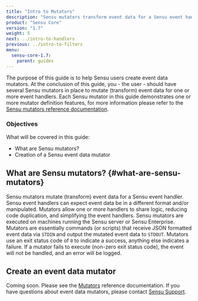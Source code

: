 ```yaml
---
title: "Intro to Mutators"
description: "Sensu mutators transform event data for a Sensu event handler."
product: "Sensu Core"
version: "1.7"
weight: 5
next: ../intro-to-handlers
previous: ../intro-to-filters
menu:
  sensu-core-1.7:
    parent: guides
---
```


The purpose of this guide is to help Sensu users create event data mutators. At
the conclusion of this guide, you - the user - should have several Sensu
mutators in place to mutate (transform) event data for one or more event
handlers. Each Sensu mutator in this guide demonstrates one or more mutator
definition features, for more information please refer to the [Sensu mutators
reference documentation][1].

### Objectives

What will be covered in this guide:

- What are Sensu mutators?
- Creation of a Sensu event data mutator

## What are Sensu mutators? {#what-are-sensu-mutators}

Sensu mutators mutate (transform) event data for a Sensu event handler. Sensu
event handlers can expect event data be in a different format and/or
manipulated. Mutators allow one or more handlers to share logic, reducing code
duplication, and simplifying the event handlers. Sensu mutators are executed on
machines running the Sensu server or Sensu Enterprise. Mutators are essentially
commands (or scripts) that receive JSON formatted event data via `STDIN` and
output the mutated event data to `STDOUT`. Mutators use an exit status code of
`0` to indicate a success, anything else indicates a failure. If a mutator fails
to execute (non-zero exit status code), the event will not be handled, and an
error will be logged.

## Create an event data mutator

Coming soon. Please see the [Mutators][1] reference documentation. If you have
questions about event data mutators, please contact [Sensu Support][2].


[1]:  ../../reference/mutators/
[2]:  http://helpdesk.sensuapp.com
